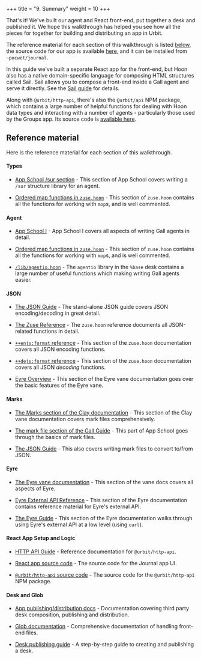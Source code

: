 +++
title = "9. Summary"
weight = 10
+++

That's it! We've built our agent and React front-end, put together a desk and
published it. We hope this walkthrough has helped you see how all the pieces
for together for building and distributing an app in Urbit.

The reference material for each section of this walkthrough is listed
[below](#reference-material), the source code for our app is available
[here](https://github.com/urbit/docs-examples/tree/main/journal-app), and it can
be installed from `~pocwet/journal`.

In this guide we've built a separate React app for the front-end, but Hoon also
has a native domain-specific language for composing HTML structures called Sail.
Sail allows you to compose a front-end inside a Gall agent and serve it
directly. See the [Sail guide](/guides/additional/hoon/sail) for details.

Along with `@urbit/http-api`, there's also the `@urbit/api` NPM package, which
contains a large number of helpful functions for dealing with Hoon data types
and interacting with a number of agents - particularly those used by the Groups
app. Its source code is [available
here](https://github.com/urbit/urbit/tree/master/pkg/npm/api).

## Reference material

Here is the reference material for each section of this walkthrough.

#### Types

- [App School /sur section](/guides/core/app-school/7-sur-and-marks#sur) -
  This section of App School covers writing a `/sur` structure library for
  an agent.

- [Ordered map functions in
  `zuse.hoon`](https://github.com/urbit/urbit/blob/master/pkg/arvo/sys/zuse.hoon#L5284-L5688) -
  This section of `zuse.hoon` contains all the functions for working with
  `mop`s, and is well commented.

#### Agent

- [App School I](/guides/core/app-school/intro) - App School I covers all
  aspects of writing Gall agents in detail.

- [Ordered map functions in
  `zuse.hoon`](https://github.com/urbit/urbit/blob/master/pkg/arvo/sys/zuse.hoon#L5284-L5688) -
  This section of `zuse.hoon` contains all the functions for working with
  `mop`s, and is well commented.

- [`/lib/agentio.hoon`](https://github.com/urbit/urbit/blob/master/pkg/base-dev/lib/agentio.hoon) -
  The `agentio` library in the `%base` desk contains a large number of useful
  functions which making writing Gall agents easier.

#### JSON

- [The JSON Guide](/guides/additional/hoon/json-guide) - The stand-alone JSON guide
  covers JSON encoding/decoding in great detail.
- [The Zuse Reference](/reference/hoon/zuse/table-of-contents) - The
  `zuse.hoon` reference documents all JSON-related functions in detail.

- [`++enjs:format` reference](/reference/hoon/zuse/2d_1-5#enjsformat) -
  This section of the `zuse.hoon` documentation covers all JSON encoding
  functions.

- [`++dejs:format` reference](/reference/hoon/zuse/2d_6) - This section of
  the `zuse.hoon` documentation covers all JSON _decoding_ functions.

- [Eyre Overview](/reference/arvo/eyre/eyre) - This section of the Eyre vane
  documentation goes over the basic features of the Eyre vane.

#### Marks

- [The Marks section of the Clay documentation](/reference/arvo/clay/marks/marks) -
  This section of the Clay vane documentation covers mark files comprehensively.
- [The mark file section of the Gall
  Guide](/guides/core/app-school/7-sur-and-marks#mark-files) - This part of
  App School goes through the basics of mark files.

- [The JSON Guide](/guides/additional/hoon/json-guide) - This also covers writing mark
  files to convert to/from JSON.

#### Eyre

- [The Eyre vane documentation](/reference/arvo/eyre/eyre) - This section of the vane
  docs covers all aspects of Eyre.
- [Eyre External API Reference](/reference/arvo/eyre/external-api-ref) - This section
  of the Eyre documentation contains reference material for Eyre's external API.

- [The Eyre Guide](/reference/arvo/eyre/guide) - This section of the Eyre
  documentation walks through using Eyre's external API at a low level (using
  `curl`).

#### React App Setup and Logic

- [HTTP API Guide](/guides/additional/http-api-guide) - Reference documentation for
  `@urbit/http-api`.

- [React app source
  code](https://github.com/urbit/docs-examples/tree/main/journal-app/ui) - The
  source code for the Journal app UI.

- [`@urbit/http-api` source
  code](https://github.com/urbit/urbit/tree/master/pkg/npm/http-api) - The
  source code for the `@urbit/http-api` NPM package.

#### Desk and Glob

- [App publishing/distribution docs](/guides/additional/dist/dist) -
  Documentation covering third party desk composition, publishing and
  distribution.

- [Glob documentation](/guides/additional/dist/glob) - Comprehensive documentation
  of handling front-end files.

- [Desk publishing guide](/guides/additional/dist/guide) - A step-by-step guide to
  creating and publishing a desk.
